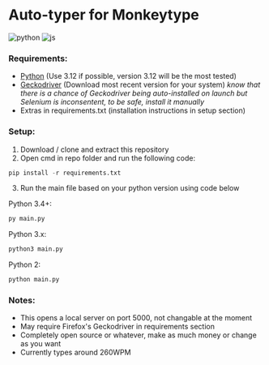 # Auto-typer for Monkeytype

   <img alt="python" src="https://img.shields.io/badge/python-3776AB?style=flat-square&logo=python&logoColor=black">
   <img alt="js" src="https://img.shields.io/badge/javascript-F7DF1E?style=flat-square&logo=javascript&logoColor=black">


### Requirements:

- [Python](https://www.python.org/downloads/release/python-3121/) (Use 3.12 if possible, version 3.12 will be the most tested)
- [Geckodriver](https://github.com/mozilla/geckodriver/releases) (Download most recent version for your system)
    *know that there is a chance of Geckodriver being auto-installed on launch but Selenium is inconsentent, to be safe, install it manually*
- Extras in requirements.txt (installation instructions in setup section)

### Setup:

1. Download / clone and extract this repository
2. Open cmd in repo folder and run the following code:
```py
pip install -r requirements.txt
```

3. Run the main file based on your python version using code below

Python 3.4+:
```py
py main.py
```
Python 3.x:
```py
python3 main.py
```
Python 2:
```py
python main.py
```

### Notes:

- This opens a local server on port 5000, not changable at the moment
- May require Firefox's Geckodriver in requirements section
- Completely open source or whatever, make as much money or change as you want
- Currently types around 260WPM
